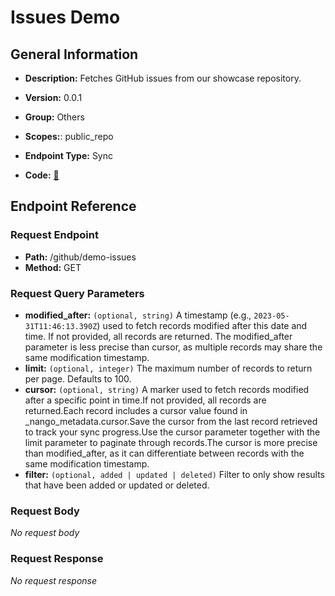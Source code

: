 # Issues Demo

## General Information

- **Description:** Fetches GitHub issues from our showcase repository.

- **Version:** 0.0.1
- **Group:** Others
- **Scopes:**: public_repo
- **Endpoint Type:** Sync
- **Code:** [🔗](https://github.com/NangoHQ/integration-templates/tree/main/integrations/github/syncs/issues-demo.ts)

## Endpoint Reference

### Request Endpoint

- **Path:** /github/demo-issues
- **Method:** GET

### Request Query Parameters

- **modified_after:** `(optional, string)` A timestamp (e.g., `2023-05-31T11:46:13.390Z`) used to fetch records modified after this date and time. If not provided, all records are returned. The modified_after parameter is less precise than cursor, as multiple records may share the same modification timestamp.
- **limit:** `(optional, integer)` The maximum number of records to return per page. Defaults to 100.
- **cursor:** `(optional, string)` A marker used to fetch records modified after a specific point in time.If not provided, all records are returned.Each record includes a cursor value found in _nango_metadata.cursor.Save the cursor from the last record retrieved to track your sync progress.Use the cursor parameter together with the limit parameter to paginate through records.The cursor is more precise than modified_after, as it can differentiate between records with the same modification timestamp.
- **filter:** `(optional, added | updated | deleted)` Filter to only show results that have been added or updated or deleted.

### Request Body

_No request body_

### Request Response

_No request response_
